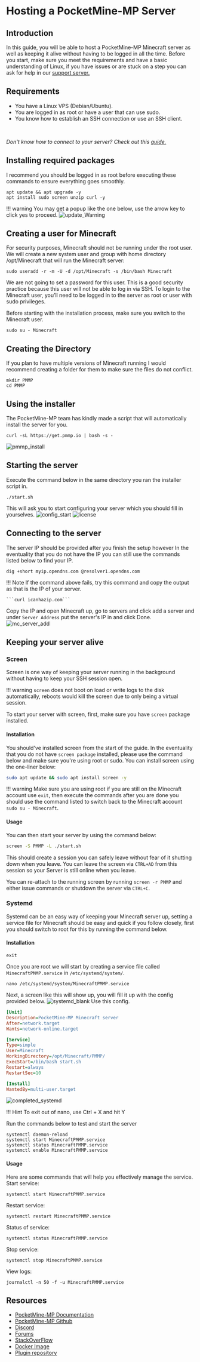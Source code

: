 # Hosting a PocketMine-MP Server

## Introduction
In this guide, you will be able to host a PocketMine-MP Minecraft server as well as keeping it alive without having to be logged in all the time. Before you start, make sure you meet the requirements and have a basic understanding of Linux, if you have issues or are stuck on a step you can ask for help in our [support server.](https://discord.gg/jcKEyxn)

## Requirements 
* You have a Linux VPS (Debian/Ubuntu).
* You are logged in as root or have a user that can use sudo.
* You know how to establish an SSH connection or use an SSH client.
<br/>

*Don't know how to connect to your server? Check out this [guide.](../../../basics/first_login.md)*

## Installing required packages
I recommend you should be logged in as root before executing these commands to ensure everything goes smoothly.

```
apt update && apt upgrade -y 
apt install sudo screen unzip curl -y 
```
!!! warning 
    You may get a popup like the one below, use the arrow key to click yes to proceed.
![update_Warning](./assets/update_warning.png)

## Creating a user for Minecraft
For security purposes, Minecraft should not be running under the root user. We will create a new system user and group with home directory /opt/Minecraft that will run the Minecraft server:

```
sudo useradd -r -m -U -d /opt/Minecraft -s /bin/bash Minecraft
```
We are not going to set a password for this user. This is a good security practice because this user will not be able to log in via SSH. To login to the Minecraft user, you’ll need to be logged in to the server as root or user with sudo privileges.

Before starting with the installation process, make sure you switch to the Minecraft user.

```
sudo su - Minecraft
```
## Creating the Directory 
If you plan to have multiple versions of Minecraft running I would recommend creating a folder for them to make sure the files do not conflict.
```
mkdir PMMP
cd PMMP
```

## Using the installer
The PocketMine-MP team has kindly made a script that will automatically install the server for you.
```
curl -sL https://get.pmmp.io | bash -s -
```
![pmmp_install](./assets/pocketmine/pmmp_install.png)

## Starting the server
Execute the command below in the same directory you ran the installer script in.
```
./start.sh
```
This will ask you to start configuring your server which you should fill in yourselves.
![config_start](./assets/pocketmine/config_start.png)
![license](./assets/pocketmine/license.png)


## Connecting to the server
The server IP should be provided after you finish the setup however In the eventuality that you do not have the IP you can still use the commands listed below to find your IP.
```
dig +short myip.opendns.com @resolver1.opendns.com
```
!!! Note
    If the command above fails, try this command and copy the output as that is the IP of your server.

    ```curl icanhazip.com```
 Copy the IP and open Minecraft up, go to servers and click add a server and under `Server Address` put the server's IP in and click Done.
 ![mc_server_add](./assets/mc_server_add.png)

## Keeping your server alive
### Screen

Screen is one way of keeping your server running in the background without having to keep your SSH session open.

!!! warning
    `screen` does not boot on load or write logs to the disk automatically, reboots would kill the screen due to only being a virtual session.

To start your server with screen, first, make sure you have `screen` package installed.

#### Installation
You should've installed screen from the start of the guide. In the eventuality that you do not have `screen package` installed, please use the command below and make sure you're using root or sudo. You can install screen using the one-liner below:
```bash
sudo apt update && sudo apt install screen -y
```
!!! warning
    Make sure you are using root if you are still on the Minecraft account use `exit`, then execute the commands after you are done you should use the command listed to switch back to the Minecraft account `sudo su - Minecraft`.
#### Usage
You can then start your server by using the command below:
```bash
screen -S PMMP -L ./start.sh
```
This should create a session you can safely leave without fear of it shutting down when you leave. 
You can leave the screen via `CTRL+AD` from this session so your Server is still online when you leave.

You can re-attach to the running screen by running `screen -r PMMP` and either issue commands or shutdown the server via `CTRL+C`.

### Systemd
Systemd can be an easy way of keeping your Minecraft server up, setting a service file for Minecraft should be easy and quick if you follow closely, first you should switch to root for this by running the command below.
#### Installation
```
exit
```
Once you are root we will start by creating a service file called `MinecraftPMMP.service` in `/etc/systemd/system/`.
```
nano /etc/systemd/system/MinecraftPMMP.service
```
Next, a screen like this will show up, you will fill it up with the config provided below.
![systemd_blank](./assets/pocketmine/systemd_blank.png)
Use this config.
```ini
[Unit]
Description=PocketMine-MP Minecraft server
After=network.target
Wants=network-online.target

[Service]
Type=simple
User=Minecraft
WorkingDirectory=/opt/Minecraft/PMMP/
ExecStart=/bin/bash start.sh
Restart=always
RestartSec=10

[Install]
WantedBy=multi-user.target
```
![completed_systemd](./assets/pocketmine/completed_systemd.png)

!!! Hint
    To exit out of nano, use Ctrl + X and hit Y

Run the commands below to test and start the server
```
systemctl daemon-reload 
systemctl start MinecraftPMMP.service 
systemctl status MinecraftPMMP.service
systemctl enable MinecraftPMMP.service
```
#### Usage
Here are some commands that will help you effectively manage the service.
Start service:
```
systemctl start MinecraftPMMP.service 
```
Restart service:
```
systemctl restart MinecraftPMMP.service 
```
Status of service:
```
systemctl status MinecraftPMMP.service 
```
Stop service:
```
systemctl stop MinecraftPMMP.service 
```
View logs:
```
journalctl -n 50 -f -u MinecraftPMMP.service
```

## Resources
* [PocketMine-MP Documentation](https://pmmp.readthedocs.io/en/rtfd/)<br>
* [PocketMine-MP Github](https://github.com/pmmp/PocketMine-MP)<br>
* [Discord](https://discord.gg/bmSAZBG)<br>
* [Forums](https://forums.pmmp.io/)<br>
* [StackOverFlow](https://stackoverflow.com/tags/pocketmine)<br>
* [Docker Image](https://hub.docker.com/r/pmmp/pocketmine-mp)<br>
* [Plugin repository](https://poggit.pmmp.io/plugins)